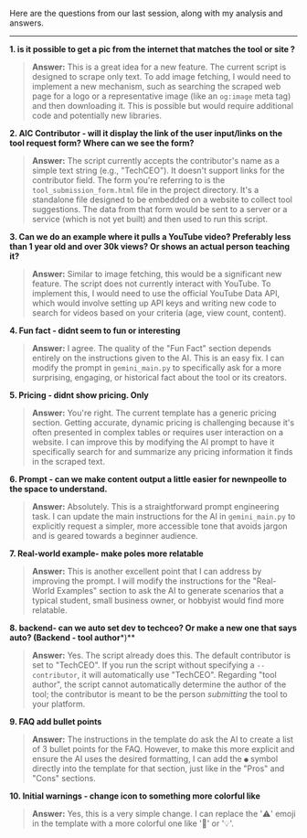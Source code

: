 Here are the questions from our last session, along with my analysis and answers.

---

**1. is it possible to get a pic from the internet that matches the tool or site ?**

> **Answer:** This is a great idea for a new feature. The current script is designed to scrape only text. To add image fetching, I would need to implement a new mechanism, such as searching the scraped web page for a logo or a representative image (like an `og:image` meta tag) and then downloading it. This is possible but would require additional code and potentially new libraries.

**2. AIC Contributor - will it display the link of the user input/links on the tool request form? Where can we see the form?**

> **Answer:** The script currently accepts the contributor's name as a simple text string (e.g., "TechCEO"). It doesn't support links for the contributor field. The form you're referring to is the `tool_submission_form.html` file in the project directory. It's a standalone file designed to be embedded on a website to collect tool suggestions. The data from that form would be sent to a server or a service (which is not yet built) and then used to run this script.

**3. Can we do an example where it pulls a YouTube video? Preferably less than 1 year old and over 30k views? Or shows an actual person teaching it?**

> **Answer:** Similar to image fetching, this would be a significant new feature. The script does not currently interact with YouTube. To implement this, I would need to use the official YouTube Data API, which would involve setting up API keys and writing new code to search for videos based on your criteria (age, view count, content).

**4. Fun fact - didnt seem to fun or interesting**

> **Answer:** I agree. The quality of the "Fun Fact" section depends entirely on the instructions given to the AI. This is an easy fix. I can modify the prompt in `gemini_main.py` to specifically ask for a more surprising, engaging, or historical fact about the tool or its creators.

**5. Pricing - didnt show pricing. Only**

> **Answer:** You're right. The current template has a generic pricing section. Getting accurate, dynamic pricing is challenging because it's often presented in complex tables or requires user interaction on a website. I can improve this by modifying the AI prompt to have it specifically search for and summarize any pricing information it finds in the scraped text.

**6. Prompt - can we make content output a little easier for newnpeolle to the space to understand.**

> **Answer:** Absolutely. This is a straightforward prompt engineering task. I can update the main instructions for the AI in `gemini_main.py` to explicitly request a simpler, more accessible tone that avoids jargon and is geared towards a beginner audience.

**7. Real-world example- make poles more relatable**

> **Answer:** This is another excellent point that I can address by improving the prompt. I will modify the instructions for the "Real-World Examples" section to ask the AI to generate scenarios that a typical student, small business owner, or hobbyist would find more relatable.

**8. backend- can we auto set dev to techceo? Or make a new one that says auto? (Backend - tool author***)**

> **Answer:** Yes. The script already does this. The default contributor is set to "TechCEO". If you run the script without specifying a `--contributor`, it will automatically use "TechCEO". Regarding "tool author", the script cannot automatically determine the author of the tool; the contributor is meant to be the person *submitting* the tool to your platform.

**9. FAQ add bullet points**

> **Answer:** The instructions in the template do ask the AI to create a list of 3 bullet points for the FAQ. However, to make this more explicit and ensure the AI uses the desired formatting, I can add the `●` symbol directly into the template for that section, just like in the "Pros" and "Cons" sections.

**10. Initial warnings - change icon to something more colorful like**

> **Answer:** Yes, this is a very simple change. I can replace the '⚠️' emoji in the template with a more colorful one like '🔴' or '💡'.

